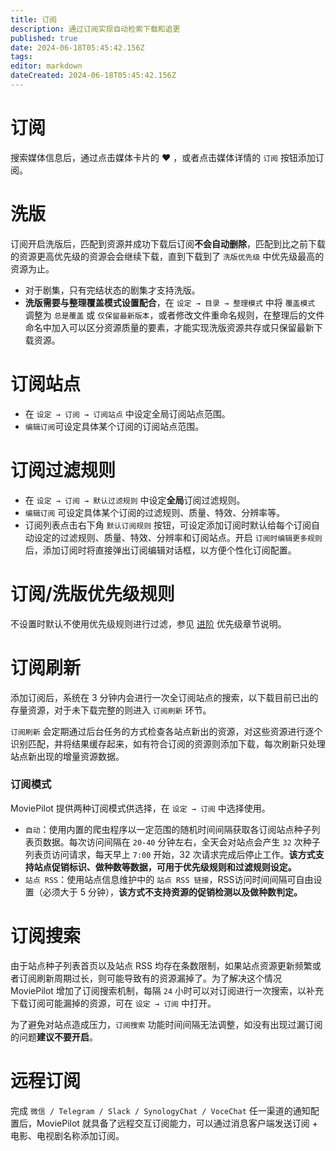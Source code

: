 ```yaml
---
title: 订阅
description: 通过订阅实现自动检索下载和追更
published: true
date: 2024-06-18T05:45:42.156Z
tags: 
editor: markdown
dateCreated: 2024-06-18T05:45:42.156Z
---
```


# 订阅

搜索媒体信息后，通过点击媒体卡片的 :heart: ，或者点击媒体详情的 `订阅` 按钮添加订阅。

# 洗版

订阅开启洗版后，匹配到资源并成功下载后订阅**不会自动删除**，匹配到比之前下载的资源更高优先级的资源会会继续下载，直到下载到了 `洗版优先级` 中优先级最高的资源为止。

- 对于剧集，只有完结状态的剧集才支持洗版。
- **洗版需要与整理覆盖模式设置配合**，在 `设定 → 目录 → 整理模式` 中将 `覆盖模式` 调整为 `总是覆盖` 或 `仅保留最新版本`，或者修改文件重命名规则，在整理后的文件命名中加入可以区分资源质量的要素，才能实现洗版资源共存或只保留最新下载资源。

# 订阅站点

- 在 `设定 → 订阅 → 订阅站点` 中设定全局订阅站点范围。
- `编辑订阅`可设定具体某个订阅的订阅站点范围。

# 订阅过滤规则

- 在 `设定 → 订阅 → 默认过滤规则` 中设定**全局**订阅过滤规则。
- `编辑订阅` 可设定具体某个订阅的过滤规则、质量、特效、分辨率等。
- 订阅列表点击右下角 `默认订阅规则` 按钮，可设定添加订阅时默认给每个订阅自动设定的过滤规则、质量、特效、分辨率和订阅站点。开启 `订阅时编辑更多规则` 后，添加订阅时将直接弹出订阅编辑对话框，以方便个性化订阅配置。


# 订阅/洗版优先级规则

不设置时默认不使用优先级规则进行过滤，参见 [进阶](/advanced) 优先级章节说明。


# 订阅刷新

添加订阅后，系统在 3 分钟内会进行一次全订阅站点的搜索，以下载目前已出的存量资源，对于未下载完整的则进入 `订阅刷新` 环节。

`订阅刷新` 会定期通过后台任务的方式检查各站点新出的资源，对这些资源进行逐个识别匹配，并将结果缓存起来，如有符合订阅的资源则添加下载，每次刷新只处理站点新出现的增量资源数据。

### 订阅模式

MoviePilot 提供两种订阅模式供选择，在 `设定 → 订阅` 中选择使用。

- `自动`：使用内置的爬虫程序以一定范围的随机时间间隔获取各订阅站点种子列表页数据。每次访问间隔在 `20-40` 分钟左右，全天会对站点会产生 `32` 次种子列表页访问请求，每天早上 `7:00` 开始，32 次请求完成后停止工作。**该方式支持站点促销标识、做种数等数据，可用于优先级规则和过滤规则设定。**
- `站点 RSS`：使用站点信息维护中的 `站点 RSS 链接`，RSS访问时间间隔可自由设置（必须大于 5 分钟），**该方式不支持资源的促销检测以及做种数判定。**

# 订阅搜索

由于站点种子列表首页以及站点 RSS 均存在条数限制，如果站点资源更新频繁或者订阅刷新周期过长，则可能导致有的资源漏掉了。为了解决这个情况 MoviePilot 增加了订阅搜索机制，每隔 `24` 小时可以对订阅进行一次搜索，以补充下载订阅可能漏掉的资源，可在 `设定 → 订阅` 中打开。

为了避免对站点造成压力，`订阅搜索` 功能时间间隔无法调整，如没有出现过漏订阅的问题**建议不要开启**。

# 远程订阅

完成 `微信 / Telegram / Slack / SynologyChat / VoceChat` 任一渠道的通知配置后，MoviePilot 就具备了远程交互订阅能力，可以通过消息客户端发送订阅 + 电影、电视剧名称添加订阅。